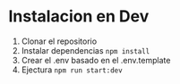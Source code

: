 # Instalacion en Dev

1. Clonar el repositorio
2. Instalar dependencias ```npm install```
3. Crear el .env basado en el .env.template
4. Ejectura ```npm run start:dev```